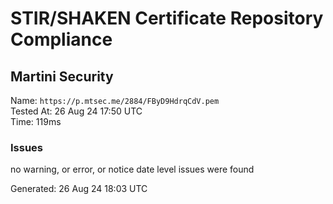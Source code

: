 # STIR/SHAKEN Certificate Repository Compliance

## Martini Security

Name: `https://p.mtsec.me/2884/FByD9HdrqCdV.pem`\
Tested At: 26 Aug 24 17:50 UTC\
Time: 119ms

### Issues

no warning, or error, or notice date level issues were found

Generated: 26 Aug 24 18:03 UTC